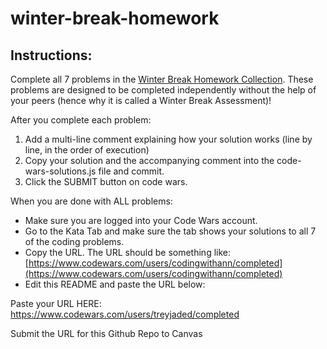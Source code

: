 # winter-break-homework

## Instructions:

Complete all 7 problems in the [Winter Break Homework Collection](https://www.codewars.com/collections/winter-break-homework). These problems are designed to be completed independently without the help of your peers (hence why it is called a Winter Break Assessment)! 

After you complete each problem:

1. Add a multi-line comment explaining how your solution works (line by line, in the order of execution)
2. Copy your solution and the accompanying comment into the code-wars-solutions.js file and commit.
3. Click the SUBMIT button on code wars.

When you are done with ALL problems:

* Make sure you are logged into your Code Wars account. 
* Go to the Kata Tab and make sure the tab shows your solutions to all 7 of the coding problems. 
* Copy the URL. The URL should be something like: [https://www.codewars.com/users/codingwithann/completed](https://www.codewars.com/users/codingwithann/completed)
* Edit this README and paste the URL below:

Paste your URL HERE: https://www.codewars.com/users/treyjaded/completed

Submit the URL for this Github Repo to Canvas
